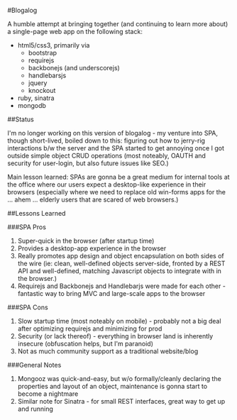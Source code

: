 #Blogalog

A humble attempt at bringing together (and continuing to learn more about) a single-page web app on the following stack:

<ul>
  <li>
    html5/css3, primarily via
    <ul>
      <li>bootstrap</li>
      <li>requirejs</li>
      <li>backbonejs (and underscorejs)</li>
      <li>handlebarsjs</li>
      <li>jquery</li>
      <li>knockout</li>
    </ul>
  </li>
  <li>ruby, sinatra</li>
  <li>mongodb</li>
</ul>

##Status

I'm no longer working on this version of blogalog - my venture into SPA, though short-lived, boiled down to this: figuring out how to jerry-rig interactions b/w the server and the SPA started to get annoying once I got outside simple object CRUD operations (most noteably, OAUTH and security for user-login, but also future issues like SEO.)

Main lesson learned: SPAs are gonna be a great medium for internal tools at the office where our users expect a desktop-like experience in their browsers (especially where we need to replace old win-forms apps for the ... ahem ... elderly users that are scared of web browsers.)

##Lessons Learned

###SPA Pros

<ol>
  <li>Super-quick in the browser (after startup time)</li>
  <li>Provides a desktop-app experience in the browser</li>
  <li>Really promotes app design and object encapsulation on both sides of the wire (ie: clean, well-defined objects server-side, fronted by a REST API and well-defined, matching Javascript objects to integrate with in the browser.)</li>
  <li>Requirejs and Backbonejs and Handlebarjs were made for each other - fantastic way to bring MVC and large-scale apps to the browser</li>
</ol>

###SPA Cons

<ol>
  <li>Slow startup time (most noteably on mobile) - probably not a big deal after optimizing requirejs and minimizing for prod</li>
  <li>Security (or lack thereof) - everything in browser land is inherently insecure (obfuscation helps, but I'm paranoid)</li>
  <li>Not as much community support as a traditional website/blog</li>
</ol>

###General Notes
<ol>
  <li>Mongooz was quick-and-easy, but w/o formally/cleanly declaring the properties and layout of an object, maintenance is gonna start to become a nightmare</li>
  <li>Similar note for Sinatra - for small REST interfaces, great way to get up and running</li>
</ol>
